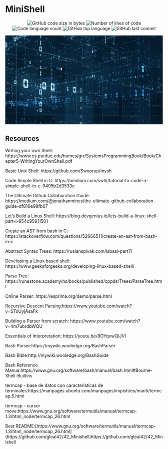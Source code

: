 # MiniShell

<p align="center">
	<img alt="GitHub code size in bytes" src="https://img.shields.io/github/languages/code-size/ChewyToast/03_minishell?color=lightblue" />
	<img alt="Number of lines of code" src="https://img.shields.io/tokei/lines/github/ChewyToast/03_minishell?color=critical" />
	<img alt="Code language count" src="https://img.shields.io/github/languages/count/ChewyToast/03_minishell?color=yellow" />
	<img alt="GitHub top language" src="https://img.shields.io/github/languages/top/ChewyToast/03_minishell?color=blue" />
	<img alt="GitHub last commit" src="https://img.shields.io/github/last-commit/ChewyToast/03_minishell?color=green" />
</p>

<p align="center">
	<img src="https://github.com/ChewyToast/03_minishell/blob/main/.img/home.jpg?raw=true" />
	
</p>


## Resources

<p>Writing your own Shell: https://www.cs.purdue.edu/homes/grr/SystemsProgrammingBook/Book/Chapter5-WritingYourOwnShell.pdf</p>
<p>Basic Unix Shell: https://github.com/Swoorup/mysh</p>
<p>Code Simple Shell in C: https://medium.com/swlh/tutorial-to-code-a-simple-shell-in-c-9405b2d3533e</p>
<p>The Ultimate Github Collaboration Guide: https://medium.com/@jonathanmines/the-ultimate-github-collaboration-guide-df816e98fb67</p>
<p>Let’s Build a Linux Shell:  https://blog.devgenius.io/lets-build-a-linux-shell-part-i-954c95911501</p>
<p>Create an AST from bash in C: https://stackoverflow.com/questions/52666511/create-an-ast-from-bash-in-c</p>
<p>Abstract Syntax Trees: https://ruslanspivak.com/lsbasi-part7/</p>
<p>Developing a Linux based shell: https://www.geeksforgeeks.org/developing-linux-based-shell/</p>
<p>Parse Tree: https://runestone.academy/ns/books/published/cppds/Trees/ParseTree.html</p>
<p>Online Parser: https://esprima.org/demo/parse.html</p>
<p>Recursive Descent Parsing:https://www.youtube.com/watch?v=SToUyjAsaFk</p>
<p>Building a Parser from scratch: https://www.youtube.com/watch?v=4m7ubrdbWQU</p>
<p>Essentials of Interpretation: https://youtu.be/8OYqvwQlJVI</p>
<p>Bash Parser:https://mywiki.wooledge.org/BashParser</p>
<p>Bash Bible:http://mywiki.wooledge.org/BashGuide</p>
<p>Bash Reference Manua:https://www.gnu.org/software/bash/manual/bash.html#Bourne-Shell-Builtins</p>
<p>termcap - base de datos con características de terminales:https://manpages.ubuntu.com/manpages/impish/es/man5/termcap.5.html</p>
<p>termcap - cursor move:https://www.gnu.org/software/termutils/manual/termcap-1.3/html_node/termcap_26.html</p>
<p>Best README:[https://www.gnu.org/software/termutils/manual/termcap-1.3/html_node/termcap_26.html](https://github.com/gleal42/42_Minishell)https://github.com/gleal42/42_Minishell</p>



